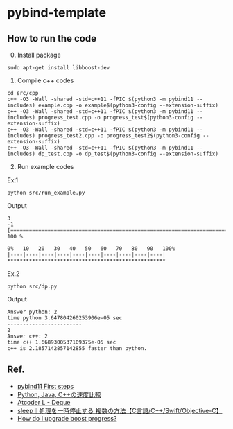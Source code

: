 # pybind-template

## How to run the code

0. Install package
```
sudo apt-get install libboost-dev
```

1. Compile c++ codes
```
cd src/cpp
c++ -O3 -Wall -shared -std=c++11 -fPIC $(python3 -m pybind11 --includes) example.cpp -o example$(python3-config --extension-suffix)
c++ -O3 -Wall -shared -std=c++11 -fPIC $(python3 -m pybind11 --includes) progress_test.cpp -o progress_test$(python3-config --extension-suffix)
c++ -O3 -Wall -shared -std=c++11 -fPIC $(python3 -m pybind11 --includes) progress_test2.cpp -o progress_test2$(python3-config --extension-suffix)
c++ -O3 -Wall -shared -std=c++11 -fPIC $(python3 -m pybind11 --includes) dp_test.cpp -o dp_test$(python3-config --extension-suffix)
```

2. Run example codes

Ex.1
```
python src/run_example.py
```

Output
```
3
-1
[====================================================================================================] 100 %

0%   10   20   30   40   50   60   70   80   90   100%
|----|----|----|----|----|----|----|----|----|----|
***************************************************
```

Ex.2
```
python src/dp.py
```

Output
```
Answer python: 2
time python 3.647804260253906e-05 sec
------------------------
2
Answer c++: 2
time c++ 1.6689300537109375e-05 sec
c++ is 2.1857142857142855 faster than python.
```

## Ref.
- [pybind11 First steps](https://pybind11.readthedocs.io/en/stable/basics.html)
- [Python, Java, C++の速度比較](https://qiita.com/Lily0727K/items/26d3e68d66a6a641b010)
- [Atcoder L - Deque](https://atcoder.jp/contests/dp/tasks/dp_l)
- [sleep｜処理を一時停止する 複数の方法【C言語/C++/Swift/Objective-C】](https://marycore.jp/prog/objective-c/sleep-process/#sleep_for)
- [How do I upgrade boost progress?](https://stackoverflow.com/questions/57563796/how-do-i-upgrade-boost-progress)